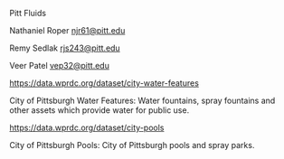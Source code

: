 Pitt Fluids

Nathaniel Roper
njr61@pitt.edu

Remy Sedlak
rjs243@pitt.edu

Veer Patel
vep32@pitt.edu 

https://data.wprdc.org/dataset/city-water-features

City of Pittsburgh Water Features:
Water fountains, spray fountains and other assets which provide water for public use.

https://data.wprdc.org/dataset/city-pools

City of Pittsburgh Pools:
City of Pittsburgh pools and spray parks.